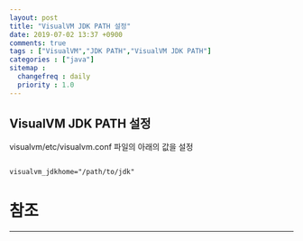 ```yaml
---
layout: post
title: "VisualVM JDK PATH 설정"
date: 2019-07-02 13:37 +0900
comments: true
tags : ["VisualVM","JDK PATH","VisualVM JDK PATH"]
categories : ["java"]
sitemap :
  changefreq : daily
  priority : 1.0
---
```

 
## VisualVM JDK PATH 설정


visualvm/etc/visualvm.conf 파일의 아래의 값을 설정

```

visualvm_jdkhome="/path/to/jdk"

```



# 참조
-----


